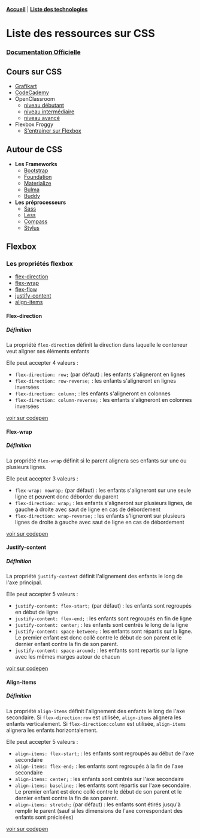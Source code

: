 **[Accueil](../README.md)** | **[Liste des technologies](../cahier.md)**

# Liste des ressources sur CSS 

### [Documentation Officielle](https://developer.mozilla.org/fr/docs/Web/CSS)

## Cours sur CSS

* [Grafikart](https://www.grafikart.fr/formations/css)
* [CodeCademy](https://www.codecademy.com/learn/learn-css)
* OpenClassroom
    * [niveau débutant](https://openclassrooms.com/fr/courses/1603881-apprenez-a-creer-votre-site-web-avec-html5-et-css3)
    * [niveau intermédiaire](https://openclassrooms.com/fr/courses/5919246-creez-des-animations-css-modernes)
    * [niveau avancé](https://openclassrooms.com/fr/courses/2745636-utilisez-les-effets-avances-de-css-sur-votre-site)
* Flexbox Froggy 
	* [S'entrainer sur Flexbox](https://flexboxfroggy.com/#fr)


## Autour de CSS

* **Les Frameworks**
    * [Bootstrap](frameworks/bootstrap.md)
    * [Foundation](frameworks/foundation.md)
    * [Materialize](frameworks/materialize.md)
    * [Bulma](frameworks/bulma.md)
    * [Buddy](https://buddycss.com)
* **Les préprocesseurs**
    * [Sass](preprocesseurs/sass.md)
    * [Less](preprocesseurs/less.md)
    * [Compass](preprocesseurs/compass.md)
    * [Stylus](preprocesseurs/stylus.md)


## Flexbox

### Les propriétés flexbox

* [flex-direction](####-Flex-direction)
* [flex-wrap](####-Flex-wrap)
* [flex-flow](####-Flex-flow)
* [justify-content](####-Justify-content)
* [align-items](####-Align-items)

#### Flex-direction

##### Définition

La propriété ```flex-direction``` définit la direction dans laquelle le conteneur veut aligner ses éléments enfants

Elle peut accepter 4 valeurs : 
* ```flex-direction: row;``` (par défaut) : les enfants s'aligneront en lignes
* ```flex-direction: row-reverse;``` : les enfants s'aligneront en lignes inversées
* ```flex-direction: column;``` : les enfants s'aligneront en colonnes
* ```flex-direction: column-reverse;``` : les enfants s'aligneront en colonnes inversées

[voir sur codepen](https://codepen.io/GCR/pen/poJBwrd?editors=1100)

#### Flex-wrap

##### Définition

La propriété ```flex-wrap``` définit si le parent alignera ses enfants sur une ou plusieurs lignes.

Elle peut accepter 3 valeurs : 
* ```flex-wrap: nowrap;``` (par défaut) : les enfants s'aligneront sur une seule ligne et peuvent donc déborder du parent
* ```flex-direction: wrap;``` : les enfants s'aligneront sur plusieurs lignes, de gauche à droite avec saut de ligne en cas de débordement 
* ```flex-direction: wrap-reverse;``` : les enfants s'ligneront sur plusieurs lignes de droite à gauche avec saut de ligne en cas de débordement

[voir sur codepen](https://codepen.io/GCR/pen/QWbPgJa)

#### Justify-content

##### Définition

La propriété ```justify-content``` définit l'alignement des enfants le long de l'axe principal.

Elle peut accepter 5 valeurs : 
* ```justify-content: flex-start;``` (par défaut) : les enfants sont regroupés en début de ligne
* ```justify-content: flex-end;``` : les enfants sont regroupés en fin de ligne
* ```justify-content: center;``` : les enfants sont centrés le long de la ligne
* ```justify-content: space-between;``` : les enfants sont répartis sur la ligne. Le premier enfant est donc collé contre le début de son parent et le dernier enfant contre la fin de son parent.
* ```justify-content: space-around;``` : les enfants sont repartis sur la ligne avec les mêmes marges autour de chacun

[voir sur codepen](https://codepen.io/GCR/pen/poJBwQV)

#### Align-items

##### Définition

La propriété ```align-items``` définit l'alignement des enfants le long de l'axe secondaire. 
Si ```flex-direction:row``` est utilisée, ```align-items``` alignera les enfants verticalement.
Si ```flex-direction:column``` est utilisée, ```align-items``` alignera les enfants horizontalement. 

Elle peut accepter 5 valeurs : 
* ```align-items: flex-start;``` : les enfants sont regroupés au début de l'axe secondaire
* ```align-items: flex-end;``` : les enfants sont regroupés à la fin de l'axe secondaire
* ```align-items: center;``` : les enfants sont centrés sur l'axe secondaire
* ```align-items: baseline;``` : les enfants sont répartis sur l'axe secondaire. Le premier enfant est donc collé contre le début de son parent et le dernier enfant contre la fin de son parent.
* ```align-items: stretch;``` (par défaut) : les enfants sont étirés jusqu'à remplir le parent (sauf si les dimensions de l'axe correspondant des enfants sont précisées)

[voir sur codepen](https://codepen.io/GCR/pen/NWqmvPy)
